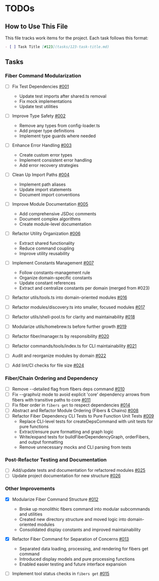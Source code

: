 # TODOs

## How to Use This File

This file tracks work items for the project. Each task follows this format:

```markdown
- [ ] Task Title [#123](tasks/123-task-title.md)
```

## Tasks

### Fiber Command Modularization

- [ ] Fix Test Dependencies [#001](tasks/001-fix-test-dependencies.md)
  - Update test imports after shared.ts removal
  - Fix mock implementations
  - Update test utilities

- [ ] Improve Type Safety [#002](tasks/002-improve-type-safety.md)
  - Remove any types from config-loader.ts
  - Add proper type definitions
  - Implement type guards where needed

- [ ] Enhance Error Handling [#003](tasks/003-enhance-error-handling.md)
  - Create custom error types
  - Implement consistent error handling
  - Add error recovery strategies

- [ ] Clean Up Import Paths [#004](tasks/004-clean-up-import-paths.md)
  - Implement path aliases
  - Update import statements
  - Document import conventions

- [ ] Improve Module Documentation [#005](tasks/005-improve-module-documentation.md)
  - Add comprehensive JSDoc comments
  - Document complex algorithms
  - Create module-level documentation

- [ ] Refactor Utility Organization [#006](tasks/006-refactor-utility-organization.md)
  - Extract shared functionality
  - Reduce command coupling
  - Improve utility reusability

- [ ] Implement Constants Management [#007](tasks/007-implement-constants-management.md)
  - Follow constants-management rule
  - Organize domain-specific constants
  - Update constant references
  - Extract and centralize constants per domain (merged from #023)

- [ ] Refactor utils/tools.ts into domain-oriented modules [#016](tasks/016-refactor-utils-tools.md)
- [ ] Refactor modules/discovery.ts into smaller, focused modules [#017](tasks/017-refactor-modules-discovery.md)
- [ ] Refactor utils/shell-pool.ts for clarity and maintainability [#018](tasks/018-refactor-utils-shell-pool.md)
- [ ] Modularize utils/homebrew.ts before further growth [#019](tasks/019-modularize-utils-homebrew.md)
- [ ] Refactor fiber/manager.ts by responsibility [#020](tasks/020-refactor-fiber-manager.md)
- [ ] Refactor commands/tools/index.ts for CLI maintainability [#021](tasks/021-refactor-commands-tools-index.md)
- [ ] Audit and reorganize modules by domain [#022](tasks/022-audit-reorganize-modules-domain.md)

- [ ] Add lint/CI checks for file size [#024](tasks/024-add-lint-ci-file-size-checks.md)

### Fiber/Chain Ordering and Dependency

- [ ] Remove --detailed flag from fibers deps command [#010](tasks/010-remove-detailed-flag.md)
- [ ] Fix --graphviz mode to avoid explicit 'core' dependency arrows from fibers with transitive paths to core [#011](tasks/011-fix-graphviz-core-arrows.md)
- [ ] Fix fiber order in `fibers get` to respect dependencies [#014](tasks/014-fix-fiber-order-in-fibers-get.md)
- [ ] Abstract and Refactor Module Ordering (Fibers & Chains) [#008](tasks/008-order-modules-abstraction.md)
- [ ] Refactor Fiber Dependency CLI Tests to Pure Function Unit Tests [#009](tasks/009-refactor-fiber-deps-tests.md)
  - Replace CLI-level tests for createDepsCommand with unit tests for pure functions
  - Extract/ensure pure formatting and graph logic
  - Write/expand tests for buildFiberDependencyGraph, orderFibers, and output formatting
  - Remove unnecessary mocks and CLI parsing from tests

### Post-Refactor Testing and Documentation

- [ ] Add/update tests and documentation for refactored modules [#025](tasks/025-update-tests-docs-refactor.md)
- [ ] Update project documentation for new structure [#026](tasks/026-update-project-docs-structure.md)

### Other Improvements

- [x] Modularize Fiber Command Structure [#012](tasks/012-fiber-command-modularization.md)
  - Broke up monolithic fibers command into modular subcommands and utilities
  - Created new directory structure and moved logic into domain-oriented modules
  - Consolidated display constants and improved maintainability

- [x] Refactor Fiber Command for Separation of Concerns [#013](tasks/013-fiber-command-refactoring.md)
  - Separated data loading, processing, and rendering for fibers get command
  - Introduced display models and pure processing functions
  - Enabled easier testing and future interface expansion

- [ ] Implement tool status checks in `fibers get` [#015](tasks/015-implement-tool-status-checks.md)
